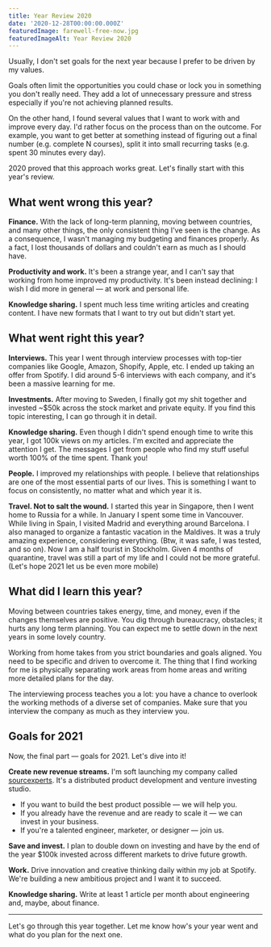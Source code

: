 ```yaml
---
title: Year Review 2020
date: '2020-12-28T00:00:00.000Z'
featuredImage: farewell-free-now.jpg
featuredImageAlt: Year Review 2020
---
```


Usually, I don't set goals for the next year because I prefer to be driven by my values.

Goals often limit the opportunities you could chase or lock you in something you don't really need. They add a lot of unnecessary pressure and stress especially if you're not achieving planned results.

On the other hand, I found several values that I want to work with and improve every day. I'd rather focus on the process than on the outcome. For example, you want to get better at something instead of figuring out a final number (e.g. complete N courses), split it into small recurring tasks (e.g. spent 30 minutes every day).

2020 proved that this approach works great. Let's finally start with this year's review.

## What went wrong this year?

**Finance.** With the lack of long-term planning, moving between countries, and many other things, the only consistent thing I've seen is the change. As a consequence, I wasn't managing my budgeting and finances properly. As a fact, I lost thousands of dollars and couldn't earn as much as I should have.

**Productivity and work.** It's been a strange year, and I can't say that working from home improved my productivity. It's been instead declining: I wish I did more in general — at work and personal life.

**Knowledge sharing.** I spent much less time writing articles and creating content. I have new formats that I want to try out but didn't start yet.

## What went right this year?

**Interviews.** This year I went through interview processes with top-tier companies like Google, Amazon, Shopify, Apple, etc. I ended up taking an offer from Spotify. I did around 5-6 interviews with each company, and it's been a massive learning for me.

**Investments.** After moving to Sweden, I finally got my shit together and invested ~$50k across the stock market and private equity. If you find this topic interesting, I can go through it in detail.

**Knowledge sharing.** Even though I didn't spend enough time to write this year, I got 100k views on my articles. I'm excited and appreciate the attention I get. The messages I get from people who find my stuff useful worth 100% of the time spent. Thank you!

**People.** I improved my relationships with people. I believe that relationships are one of the most essential parts of our lives. This is something I want to focus on consistently, no matter what and which year it is.

**Travel. Not to salt the wound.** I started this year in Singapore, then I went home to Russia for a while. In January I spent some time in Vancouver. While living in Spain, I visited Madrid and everything around Barcelona. I also managed to organize a fantastic vacation in the Maldives. It was a truly amazing experience, considering everything. (Btw, it was safe, I was tested, and so on). Now I am a half tourist in Stockholm. Given 4 months of quarantine, travel was still a part of my life and I could not be more grateful. (Let's hope 2021 let us be even more mobile)

## What did I learn this year?

Moving between countries takes energy, time, and money, even if the changes themselves are positive. You dig through bureaucracy, obstacles; it hurts any long term planning. You can expect me to settle down in the next years in some lovely country.

Working from home takes from you strict boundaries and goals aligned. You need to be specific and driven to overcome it. The thing that I find working for me is physically separating work areas from home areas and writing more detailed plans for the day.

The interviewing process teaches you a lot: you have a chance to overlook the working methods of a diverse set of companies. Make sure that you interview the company as much as they interview you.

## Goals for 2021

Now, the final part — goals for 2021. Let's dive into it!

**Create new revenue streams.** I'm soft launching my company called [sourcexperts](https://sourcexperts.com). It's a distributed product development and venture investing studio.
- If you want to build the best product possible — we will help you.
- If you already have the revenue and are ready to scale it — we can invest in your business.
- If you're a talented engineer, marketer, or designer — join us.

**Save and invest.** I plan to double down on investing and have by the end of the year $100k invested across different markets to drive future growth.

**Work.** Drive innovation and creative thinking daily within my job at Spotify. We're building a new ambitious project and I want it to succeed.

**Knowledge sharing.** Write at least 1 article per month about engineering and, maybe, about finance.

---

Let's go through this year together. Let me know how's your year went and what do you plan for the next one.
